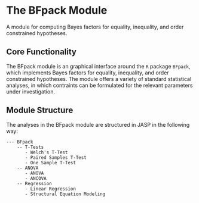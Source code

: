 # The BFpack Module

A module for computing Bayes factors for equality, inequality, and order constrained hypotheses.

## Core Functionality

The BFpack module is an graphical interface around the `R` package `BFpack`, which implements Bayes factors for equality, inequality, and order constrained hypotheses. The module offers a variety of standard statistical analyses, in which contraints can be formulated for the relevant parameters under investigation.

## Module Structure

The analyses in the BFpack module are structured in JASP in the following way:

```
--- BFpack
    -- T-Tests
       - Welch's T-Test
       - Paired Samples T-Test
       - One Sample T-Test
    -- ANOVA
       - ANOVA
       - ANCOVA
    -- Regression
       - Linear Regression
       - Structural Equation Modeling
```